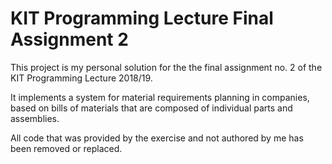 # KIT Programming Lecture Final Assignment 2

This project is my personal solution for the the final assignment no. 2 of the KIT Programming Lecture 2018/19.

It implements a system for material requirements planning in companies, based on bills of materials that are composed of individual parts and assemblies.

All code that was provided by the exercise and not authored by me has been removed or replaced.

